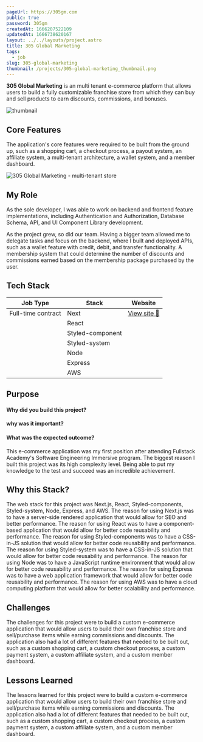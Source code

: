 ```yaml
---
pageUrl: https://305gm.com
public: true
password: 305gm
createdAt: 1666207522109
updatedAt: 1666738620167
layout: ../../layouts/project.astro
title: 305 Global Marketing
tags:
  - job
slug: 305-global-marketing
thumbnail: /projects/305-global-marketing_thumbnail.png
---
```




**305 Global Marketing** is an multi tenant e-commerce platform that allows users to build a fully customizable franchise store from which they can buy and sell products to earn discounts, commissions, and bonuses.

![thumbnail](/projects/305-global-marketing_thumbnail.png)
## Core Features
The application's core features were required to be built from the ground up, such as a shopping cart, a checkout process, a payout system, an affiliate system, a multi-tenant architecture, a wallet system, and a member dashboard.

![305 Global Marketing - multi-tenant store](/projects/305-global-marketing_305-global-marketing-multi-tenant-store.png)
## My Role
As the sole developer, I was able to work on backend and frontend feature implementations, including Authentication and Authorization, Database Schema, API, and UI Component Library development. 

As the project grew, so did our team. Having a bigger team allowed me to delegate tasks and focus on the backend, where I built and deployed APIs, such as a wallet feature with credit, debit, and transfer functionality. A membership system that could determine the number of discounts and commissions earned based on the membership package purchased by the user.

## Tech Stack

| Job Type           | Stack            | Website                        |
| ------------------ | ---------------- | ------------------------------ |
| Full-time contract | Next             | [View site 🔗](https://305gm.com) |
|                    | React            |                                |
|                    | Styled-component |                                |
|                    | Styled-system    |                                |
|                    | Node             |                                |
|                    | Express          |                                |
|                    | AWS              |                                |


## Purpose
#### Why did you build this project?
#### why was it important?
#### What was the expected outcome?

This e-commerce application was my first position after attending Fullstack Academy's Software Engineering Immersive program. The biggest reason I built this project was its high complexity level. Being able to put my knowledge to the test and succeed was an incredible achievement.

## Why this Stack?

The web stack for this project was Next.js, React, Styled-components, Styled-system, Node, Express, and AWS. The reason for using Next.js was to have a server-side rendered application that would allow for SEO and better performance. The reason for using React was to have a component-based application that would allow for better code reusability and performance. The reason for using Styled-components was to have a CSS-in-JS solution that would allow for better code reusability and performance. The reason for using Styled-system was to have a CSS-in-JS solution that would allow for better code reusability and performance. The reason for using Node was to have a JavaScript runtime environment that would allow for better code reusability and performance. The reason for using Express was to have a web application framework that would allow for better code reusability and performance. The reason for using AWS was to have a cloud computing platform that would allow for better scalability and performance.

## Challenges

The challenges for this project were to build a custom e-commerce application that would allow users to build their own franchise store and sell/purchase items while earning commissions and discounts. The application also had a lot of different features that needed to be built out, such as a custom shopping cart, a custom checkout process, a custom payment system, a custom affiliate system, and a custom member dashboard.

## Lessons Learned

The lessons learned for this project were to build a custom e-commerce application that would allow users to build their own franchise store and sell/purchase items while earning commissions and discounts. The application also had a lot of different features that needed to be built out, such as a custom shopping cart, a custom checkout process, a custom payment system, a custom affiliate system, and a custom member dashboard.